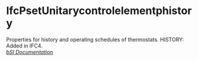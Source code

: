 IfcPsetUnitarycontrolelementphistory
====================================
Properties for history and operating schedules of thermostats. HISTORY: Added
in IFC4.  
[ _bSI
Documentation_](https://standards.buildingsmart.org/IFC/DEV/IFC4_2/FINAL/HTML/schema/ifcbuildingcontrolsdomain/pset/pset_unitarycontrolelementphistory.htm)


